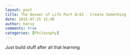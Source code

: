 ```yaml
---
layout: post
title: The Answer of Life Part 8/42 - Create Something
date: 2015-07-25 15:46
author: harvy
comments: true
categories: [Philosophy]
---
```


Just build stuff after all that learning